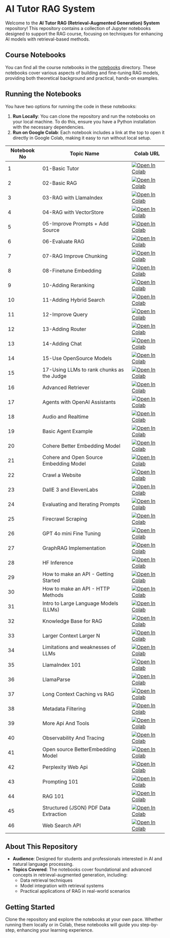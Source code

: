 # AI Tutor RAG System

Welcome to the **AI Tutor RAG (Retrieval-Augmented Generation) System** repository! This repository contains a collection of Jupyter notebooks designed to support the RAG course, focusing on techniques for enhancing AI models with retrieval-based methods.

## Course Notebooks

You can find all the course notebooks in the [notebooks](./notebooks) directory. These notebooks cover various aspects of building and fine-tuning RAG models, providing both theoretical background and practical, hands-on examples.

## Running the Notebooks

You have two options for running the code in these notebooks:

1. **Run Locally**: You can clone the repository and run the notebooks on your local machine. To do this, ensure you have a Python installation with the necessary dependencies.
2. **Run on Google Colab**: Each notebook includes a link at the top to open it directly in Google Colab, making it easy to run without local setup.

| Notebook No | Topic Name                                | Colab URL                                                                                                 |
|-------------|----------------------------------------------------|----------------------------------------------------------------------------------------------------------|
| 1           | 01-Basic Tutor                                     | [![Open In Colab](https://colab.research.google.com/assets/colab-badge.svg)](https://colab.research.google.com/github/towardsai/ai-tutor-rag-system/blob/main/notebooks/01-Basic_Tutor.ipynb) |
| 2           | 02-Basic RAG                                       | [![Open In Colab](https://colab.research.google.com/assets/colab-badge.svg)](https://colab.research.google.com/github/towardsai/ai-tutor-rag-system/blob/main/notebooks/02-Basic_RAG.ipynb) |
| 3           | 03-RAG with LlamaIndex                             | [![Open In Colab](https://colab.research.google.com/assets/colab-badge.svg)](https://colab.research.google.com/github/towardsai/ai-tutor-rag-system/blob/main/notebooks/03-RAG_with_LlamaIndex.ipynb) |
| 4           | 04-RAG with VectorStore                            | [![Open In Colab](https://colab.research.google.com/assets/colab-badge.svg)](https://colab.research.google.com/github/towardsai/ai-tutor-rag-system/blob/main/notebooks/04-RAG_with_VectorStore.ipynb) |
| 5           | 05-Improve Prompts + Add Source                    | [![Open In Colab](https://colab.research.google.com/assets/colab-badge.svg)](https://colab.research.google.com/github/towardsai/ai-tutor-rag-system/blob/main/notebooks/05-Improve_Prompts_+_Add_Source.ipynb) |
| 6           | 06-Evaluate RAG                                    | [![Open In Colab](https://colab.research.google.com/assets/colab-badge.svg)](https://colab.research.google.com/github/towardsai/ai-tutor-rag-system/blob/main/notebooks/06-Evaluate_RAG.ipynb) |
| 7           | 07-RAG Improve Chunking                            | [![Open In Colab](https://colab.research.google.com/assets/colab-badge.svg)](https://colab.research.google.com/github/towardsai/ai-tutor-rag-system/blob/main/notebooks/07-RAG_Improve_Chunking.ipynb) |
| 8           | 08-Finetune Embedding                              | [![Open In Colab](https://colab.research.google.com/assets/colab-badge.svg)](https://colab.research.google.com/github/towardsai/ai-tutor-rag-system/blob/main/notebooks/08-Finetune_Embedding.ipynb) |
| 9           | 10-Adding Reranking                                | [![Open In Colab](https://colab.research.google.com/assets/colab-badge.svg)](https://colab.research.google.com/github/towardsai/ai-tutor-rag-system/blob/main/notebooks/10-Adding_Reranking.ipynb) |
| 10          | 11-Adding Hybrid Search                            | [![Open In Colab](https://colab.research.google.com/assets/colab-badge.svg)](https://colab.research.google.com/github/towardsai/ai-tutor-rag-system/blob/main/notebooks/11-Adding_Hybrid_Search.ipynb) |
| 11          | 12-Improve Query                                   | [![Open In Colab](https://colab.research.google.com/assets/colab-badge.svg)](https://colab.research.google.com/github/towardsai/ai-tutor-rag-system/blob/main/notebooks/12-Improve_Query.ipynb) |
| 12          | 13-Adding Router                                   | [![Open In Colab](https://colab.research.google.com/assets/colab-badge.svg)](https://colab.research.google.com/github/towardsai/ai-tutor-rag-system/blob/main/notebooks/13-Adding_Router.ipynb) |
| 13          | 14-Adding Chat                                     | [![Open In Colab](https://colab.research.google.com/assets/colab-badge.svg)](https://colab.research.google.com/github/towardsai/ai-tutor-rag-system/blob/main/notebooks/14-Adding_Chat.ipynb) |
| 14          | 15-Use OpenSource Models                           | [![Open In Colab](https://colab.research.google.com/assets/colab-badge.svg)](https://colab.research.google.com/github/towardsai/ai-tutor-rag-system/blob/main/notebooks/15-Use_OpenSource_Models.ipynb) |
| 15          | 17-Using LLMs to rank chunks as the Judge          | [![Open In Colab](https://colab.research.google.com/assets/colab-badge.svg)](https://colab.research.google.com/github/towardsai/ai-tutor-rag-system/blob/main/notebooks/17-Using_LLMs_to_rank_chunks_as_the_Judge.ipynb) |
| 16          | Advanced Retriever                                 | [![Open In Colab](https://colab.research.google.com/assets/colab-badge.svg)](https://colab.research.google.com/github/towardsai/ai-tutor-rag-system/blob/main/notebooks/Advanced_Retriever.ipynb) |
| 17          | Agents with OpenAI Assistants                      | [![Open In Colab](https://colab.research.google.com/assets/colab-badge.svg)](https://colab.research.google.com/github/towardsai/ai-tutor-rag-system/blob/main/notebooks/Agents_with_OpenAI_Assistants.ipynb) |
| 18          | Audio and Realtime                                 | [![Open In Colab](https://colab.research.google.com/assets/colab-badge.svg)](https://colab.research.google.com/github/towardsai/ai-tutor-rag-system/blob/main/notebooks/Audio_and_Realtime.ipynb) |
| 19          | Basic Agent Example                                | [![Open In Colab](https://colab.research.google.com/assets/colab-badge.svg)](https://colab.research.google.com/github/towardsai/ai-tutor-rag-system/blob/main/notebooks/Basic_Agent_Example.ipynb) |
| 20          | Cohere Better Embedding Model                      | [![Open In Colab](https://colab.research.google.com/assets/colab-badge.svg)](https://colab.research.google.com/github/towardsai/ai-tutor-rag-system/blob/main/notebooks/Cohere_Better_Embedding_Model.ipynb) |
| 21          | Cohere and Open Source Embedding Model             | [![Open In Colab](https://colab.research.google.com/assets/colab-badge.svg)](https://colab.research.google.com/github/towardsai/ai-tutor-rag-system/blob/main/notebooks/Cohere_and_Open_Source_Embedding_Model.ipynb) |
| 22          | Crawl a Website                                    | [![Open In Colab](https://colab.research.google.com/assets/colab-badge.svg)](https://colab.research.google.com/github/towardsai/ai-tutor-rag-system/blob/main/notebooks/Crawl_a_Website.ipynb) |
| 23          | DallE 3 and ElevenLabs                             | [![Open In Colab](https://colab.research.google.com/assets/colab-badge.svg)](https://colab.research.google.com/github/towardsai/ai-tutor-rag-system/blob/main/notebooks/DallE_3_and_ElevenLabs.ipynb) |
| 24          | Evaluating and Iterating Prompts                   | [![Open In Colab](https://colab.research.google.com/assets/colab-badge.svg)](https://colab.research.google.com/github/towardsai/ai-tutor-rag-system/blob/main/notebooks/Evaluating_and_Iterating_Prompts.ipynb) |
| 25          | Firecrawl Scraping                                 | [![Open In Colab](https://colab.research.google.com/assets/colab-badge.svg)](https://colab.research.google.com/github/towardsai/ai-tutor-rag-system/blob/main/notebooks/Firecrawl_Scraping.ipynb) |
| 26          | GPT 4o mini Fine Tuning                            | [![Open In Colab](https://colab.research.google.com/assets/colab-badge.svg)](https://colab.research.google.com/github/towardsai/ai-tutor-rag-system/blob/main/notebooks/GPT_4o_mini_Fine_Tuning.ipynb) |
| 27          | GraphRAG Implementation                            | [![Open In Colab](https://colab.research.google.com/assets/colab-badge.svg)](https://colab.research.google.com/github/towardsai/ai-tutor-rag-system/blob/main/notebooks/GraphRAG_Implementation.ipynb) |
| 28          | HF Inference                                       | [![Open In Colab](https://colab.research.google.com/assets/colab-badge.svg)](https://colab.research.google.com/github/towardsai/ai-tutor-rag-system/blob/main/notebooks/HF_Inference.ipynb) |
| 29          | How to make an API - Getting Started               | [![Open In Colab](https://colab.research.google.com/assets/colab-badge.svg)](https://colab.research.google.com/github/towardsai/ai-tutor-rag-system/blob/main/notebooks/How_to_make_an_API___Getting_Started.ipynb) |
| 30          | How to make an API - HTTP Methods                  | [![Open In Colab](https://colab.research.google.com/assets/colab-badge.svg)](https://colab.research.google.com/github/towardsai/ai-tutor-rag-system/blob/main/notebooks/How_to_make_an_API___HTTP_Methods.ipynb) |
| 31          | Intro to Large Language Models (LLMs)              | [![Open In Colab](https://colab.research.google.com/assets/colab-badge.svg)](https://colab.research.google.com/github/towardsai/ai-tutor-rag-system/blob/main/notebooks/Intro_to_Large_Language_Models_(LLMs).ipynb) |
| 32          | Knowledge Base for RAG                             | [![Open In Colab](https://colab.research.google.com/assets/colab-badge.svg)](https://colab.research.google.com/github/towardsai/ai-tutor-rag-system/blob/main/notebooks/Knowledge_Base_for_RAG.ipynb) |
| 33          | Larger Context Larger N                            | [![Open In Colab](https://colab.research.google.com/assets/colab-badge.svg)](https://colab.research.google.com/github/towardsai/ai-tutor-rag-system/blob/main/notebooks/Larger_Context_Larger_N.ipynb) |
| 34          | Limitations and weaknesses of LLMs                 | [![Open In Colab](https://colab.research.google.com/assets/colab-badge.svg)](https://colab.research.google.com/github/towardsai/ai-tutor-rag-system/blob/main/notebooks/Limitations_and_weaknesses_of_LLMs.ipynb) |
| 35          | LlamaIndex 101                                     | [![Open In Colab](https://colab.research.google.com/assets/colab-badge.svg)](https://colab.research.google.com/github/towardsai/ai-tutor-rag-system/blob/main/notebooks/LlamaIndex_101.ipynb) |
| 36          | LlamaParse                                         | [![Open In Colab](https://colab.research.google.com/assets/colab-badge.svg)](https://colab.research.google.com/github/towardsai/ai-tutor-rag-system/blob/main/notebooks/LlamaParse.ipynb) |
| 37          | Long Context Caching vs RAG                        | [![Open In Colab](https://colab.research.google.com/assets/colab-badge.svg)](https://colab.research.google.com/github/towardsai/ai-tutor-rag-system/blob/main/notebooks/Long_Context_Caching_vs_RAG.ipynb) |
| 38          | Metadata Filtering                                 | [![Open In Colab](https://colab.research.google.com/assets/colab-badge.svg)](https://colab.research.google.com/github/towardsai/ai-tutor-rag-system/blob/main/notebooks/Metadata_Filtering.ipynb) |
| 39          | More Api And Tools                                 | [![Open In Colab](https://colab.research.google.com/assets/colab-badge.svg)](https://colab.research.google.com/github/towardsai/ai-tutor-rag-system/blob/main/notebooks/More_Api_And_Tools.ipynb) |
| 40          | Observability And Tracing                          | [![Open In Colab](https://colab.research.google.com/assets/colab-badge.svg)](https://colab.research.google.com/github/towardsai/ai-tutor-rag-system/blob/main/notebooks/Observablity_And_Tracing.ipynb) |
| 41          | Open source BetterEmbedding Model                  | [![Open In Colab](https://colab.research.google.com/assets/colab-badge.svg)](https://colab.research.google.com/github/towardsai/ai-tutor-rag-system/blob/main/notebooks/Open_source_BetterEmbedding_Model.ipynb) |
| 42          | Perplexity Web Api                                 | [![Open In Colab](https://colab.research.google.com/assets/colab-badge.svg)](https://colab.research.google.com/github/towardsai/ai-tutor-rag-system/blob/main/notebooks/Perplexity_Web_Api.ipynb) |
| 43          | Prompting 101                                      | [![Open In Colab](https://colab.research.google.com/assets/colab-badge.svg)](https://colab.research.google.com/github/towardsai/ai-tutor-rag-system/blob/main/notebooks/Prompting_101.ipynb) |
| 44          | RAG 101                                            | [![Open In Colab](https://colab.research.google.com/assets/colab-badge.svg)](https://colab.research.google.com/github/towardsai/ai-tutor-rag-system/blob/main/notebooks/RAG_101.ipynb) |
| 45          | Structured (JSON) PDF Data Extraction              | [![Open In Colab](https://colab.research.google.com/assets/colab-badge.svg)](https://colab.research.google.com/github/towardsai/ai-tutor-rag-system/blob/main/notebooks/Structured(JSON)_PDF_Data_Extraction.ipynb) |
| 46          | Web Search API                                     | [![Open In Colab](https://colab.research.google.com/assets/colab-badge.svg)](https://colab.research.google.com/github/towardsai/ai-tutor-rag-system/blob/main/notebooks/Web_Search_API.ipynb) |


## About This Repository

- **Audience**: Designed for students and professionals interested in AI and natural language processing.
- **Topics Covered**: The notebooks cover foundational and advanced concepts in retrieval-augmented generation, including:
  - Data retrieval techniques
  - Model integration with retrieval systems
  - Practical applications of RAG in real-world scenarios

## Getting Started

Clone the repository and explore the notebooks at your own pace. Whether running them locally or in Colab, these notebooks will guide you step-by-step, enhancing your learning experience.

